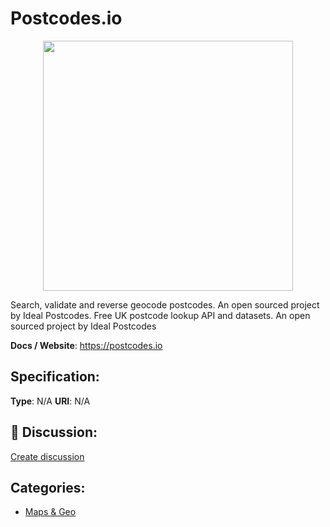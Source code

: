 # Postcodes.io
<p align="center">
    <img width="400" src="https://raw.githubusercontent.com/apis-list/apis-list/apis/postcodes-io/logo_256x256.png" />
</p>

Search, validate and reverse geocode postcodes. An open sourced project by Ideal Postcodes. Free UK postcode lookup API and datasets. An open sourced project by Ideal Postcodes

**Docs / Website**: https://postcodes.io

## Specification:
**Type**:  N/A 
**URI**:  N/A 

## 💬 Discussion:
[Create discussion](link)

## Categories:
- [Maps & Geo](https://github.com/apis-list/apis-list#maps-and-geo)





